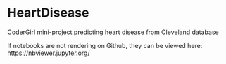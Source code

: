 # HeartDisease
CoderGirl mini-project predicting heart disease from Cleveland database

If notebooks are not rendering on Github, they can be viewed here: https://nbviewer.jupyter.org/


